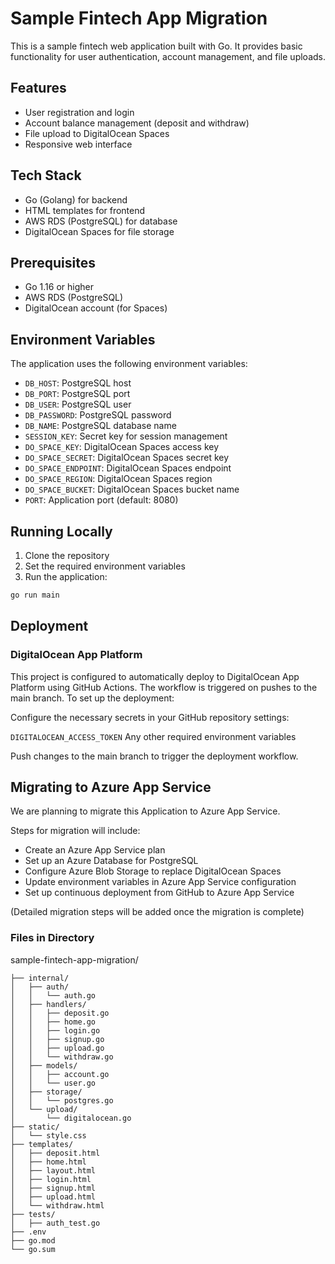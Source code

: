 # Sample Fintech App Migration

This is a sample fintech web application built with Go. It provides basic functionality for user authentication, account management, and file uploads.

## Features

- User registration and login
- Account balance management (deposit and withdraw)
- File upload to DigitalOcean Spaces
- Responsive web interface

## Tech Stack

- Go (Golang) for backend
- HTML templates for frontend
- AWS RDS (PostgreSQL) for database
- DigitalOcean Spaces for file storage

## Prerequisites

- Go 1.16 or higher
- AWS RDS (PostgreSQL)
- DigitalOcean account (for Spaces)

## Environment Variables

The application uses the following environment variables:

- `DB_HOST`: PostgreSQL host
- `DB_PORT`: PostgreSQL port
- `DB_USER`: PostgreSQL user
- `DB_PASSWORD`: PostgreSQL password
- `DB_NAME`: PostgreSQL database name
- `SESSION_KEY`: Secret key for session management
- `DO_SPACE_KEY`: DigitalOcean Spaces access key
- `DO_SPACE_SECRET`: DigitalOcean Spaces secret key
- `DO_SPACE_ENDPOINT`: DigitalOcean Spaces endpoint
- `DO_SPACE_REGION`: DigitalOcean Spaces region
- `DO_SPACE_BUCKET`: DigitalOcean Spaces bucket name
- `PORT`: Application port (default: 8080)

## Running Locally

1. Clone the repository
2. Set the required environment variables
3. Run the application:

```bash
go run main
 ```

## Deployment
### DigitalOcean App Platform
This project is configured to automatically deploy to DigitalOcean App Platform using GitHub Actions. The workflow is triggered on pushes to the main branch.
To set up the deployment:

Configure the necessary secrets in your GitHub repository settings:

`DIGITALOCEAN_ACCESS_TOKEN`
Any other required environment variables


Push changes to the main branch to trigger the deployment workflow.

## Migrating to Azure App Service
We are planning to migrate this Application to Azure App Service. 

Steps for migration will include:

- Create an Azure App Service plan
- Set up an Azure Database for PostgreSQL
- Configure Azure Blob Storage to replace DigitalOcean Spaces
- Update environment variables in Azure App Service configuration
- Set up continuous deployment from GitHub to Azure App Service

(Detailed migration steps will be added once the migration is complete)

### Files in Directory

sample-fintech-app-migration/

    ├── internal/
    │   ├── auth/
    │   │   └── auth.go
    │   ├── handlers/
    │   │   ├── deposit.go
    │   │   ├── home.go
    │   │   ├── login.go
    │   │   ├── signup.go
    │   │   ├── upload.go
    │   │   └── withdraw.go
    │   ├── models/
    │   │   ├── account.go
    │   │   └── user.go
    │   ├── storage/
    │   │   └── postgres.go
    │   └── upload/
    │       └── digitalocean.go
    ├── static/
    │   └── style.css
    ├── templates/
    │   ├── deposit.html
    │   ├── home.html
    │   ├── layout.html
    │   ├── login.html
    │   ├── signup.html
    │   ├── upload.html
    │   └── withdraw.html
    ├── tests/
    │   ├── auth_test.go
    ├── .env
    ├── go.mod
    └── go.sum
